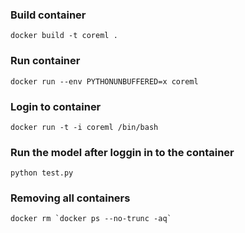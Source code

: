 ### Build container
```
docker build -t coreml .
```

### Run container
```
docker run --env PYTHONUNBUFFERED=x coreml
```

### Login to container

```
docker run -t -i coreml /bin/bash
```

### Run the model after loggin in to the container
```
python test.py
```

### Removing all containers

```
docker rm `docker ps --no-trunc -aq`
```
